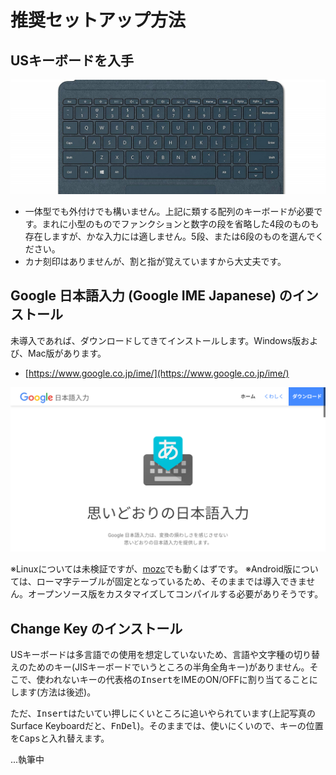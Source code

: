 # 推奨セットアップ方法

## USキーボードを入手

![US Keyboard](images/us-keyboard.jpg)

- 一体型でも外付けでも構いません。上記に類する配列のキーボードが必要です。まれに小型のものでファンクションと数字の段を省略した4段のものも存在しますが、かな入力には適しません。5段、または6段のものを選んでください。
- カナ刻印はありませんが、割と指が覚えていますから大丈夫です。

## Google 日本語入力 (Google IME Japanese) のインストール

未導入であれば、ダウンロードしてきてインストールします。Windows版および、Mac版があります。

- [https://www.google.co.jp/ime/](https://www.google.co.jp/ime/)

![Google IME](images/google-ime.png)

※Linuxについては未検証ですが、[mozc](https://github.com/google/mozc)でも動くはずです。
※Android版については、ローマ字テーブルが固定となっているため、そのままでは導入できません。オープンソース版をカスタマイズしてコンパイルする必要がありそうです。

## Change Key のインストール

USキーボードは多言語での使用を想定していないため、言語や文字種の切り替えのためのキー(JISキーボードでいうところの半角全角キー)がありません。そこで、使われないキーの代表格の<kbd>Insert</kbd>をIMEのON/OFFに割り当てることにします(方法は後述)。

ただ、<kbd>Insert</kbd>はたいてい押しにくいところに追いやられています(上記写真のSurface Keyboardだと、<kbd>Fn</kbd><kbd>Del</kbd>)。そのままでは、使いにくいので、キーの位置を<kbd>Caps</kbd>と入れ替えます。

...執筆中
